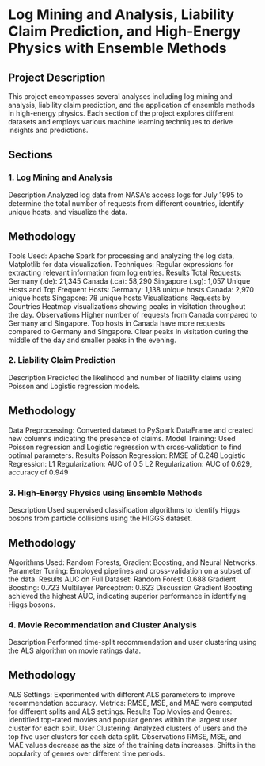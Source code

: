 # Log Mining and Analysis, Liability Claim Prediction, and High-Energy Physics with Ensemble Methods

## Project Description
This project encompasses several analyses including log mining and analysis, liability claim prediction, and the application of ensemble methods in high-energy physics. Each section of the project explores different datasets and employs various machine learning techniques to derive insights and predictions.

## Sections
### 1. Log Mining and Analysis
Description
Analyzed log data from NASA's access logs for July 1995 to determine the total number of requests from different countries, identify unique hosts, and visualize the data.

## Methodology
Tools Used: Apache Spark for processing and analyzing the log data, Matplotlib for data visualization.
Techniques: Regular expressions for extracting relevant information from log entries.
Results
Total Requests:
Germany (.de): 21,345
Canada (.ca): 58,290
Singapore (.sg): 1,057
Unique Hosts and Top Frequent Hosts:
Germany: 1,138 unique hosts
Canada: 2,970 unique hosts
Singapore: 78 unique hosts
Visualizations
Requests by Countries
Heatmap visualizations showing peaks in visitation throughout the day.
Observations
Higher number of requests from Canada compared to Germany and Singapore.
Top hosts in Canada have more requests compared to Germany and Singapore.
Clear peaks in visitation during the middle of the day and smaller peaks in the evening.
### 2. Liability Claim Prediction
Description
Predicted the likelihood and number of liability claims using Poisson and Logistic regression models.

## Methodology
Data Preprocessing: Converted dataset to PySpark DataFrame and created new columns indicating the presence of claims.
Model Training: Used Poisson regression and Logistic regression with cross-validation to find optimal parameters.
Results
Poisson Regression: RMSE of 0.248
Logistic Regression:
L1 Regularization: AUC of 0.5
L2 Regularization: AUC of 0.629, accuracy of 0.949
### 3. High-Energy Physics using Ensemble Methods
Description
Used supervised classification algorithms to identify Higgs bosons from particle collisions using the HIGGS dataset.

## Methodology
Algorithms Used: Random Forests, Gradient Boosting, and Neural Networks.
Parameter Tuning: Employed pipelines and cross-validation on a subset of the data.
Results
AUC on Full Dataset:
Random Forest: 0.688
Gradient Boosting: 0.723
Multilayer Perceptron: 0.623
Discussion
Gradient Boosting achieved the highest AUC, indicating superior performance in identifying Higgs bosons.

### 4. Movie Recommendation and Cluster Analysis
Description
Performed time-split recommendation and user clustering using the ALS algorithm on movie ratings data.

## Methodology
ALS Settings: Experimented with different ALS parameters to improve recommendation accuracy.
Metrics: RMSE, MSE, and MAE were computed for different splits and ALS settings.
Results
Top Movies and Genres: Identified top-rated movies and popular genres within the largest user cluster for each split.
User Clustering: Analyzed clusters of users and the top five user clusters for each data split.
Observations
RMSE, MSE, and MAE values decrease as the size of the training data increases.
Shifts in the popularity of genres over different time periods.
